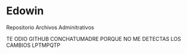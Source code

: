 Edowin
======
Repositorio Archivos Adminitrativos


TE ODIO GITHUB CONCHATUMADRE PORQUE NO ME DETECTAS LOS CAMBIOS LPTMPQTP
